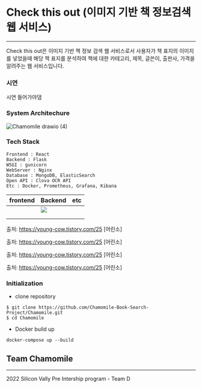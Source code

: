 # Check this out (이미지 기반 책 정보검색 웹 서비스) 
----------------
Check this out은 이미지 기반 책 정보 검색 웹 서비스로서 사용자가 책 표지의 이미지를 넣었을때 해당 책 표지를 분석하여 책에 대한 카테고리, 제목, 글쓴이, 출판사, 가격을 알려주는 웹 서비스입니다.

### 시연
시연 들어가야댐 


### System Architechure
![Chamomile drawio (4)](https://user-images.githubusercontent.com/76832303/154666423-e402d5f6-4f3a-4ea7-bd74-204571d3a696.png)

### Tech Stack 
~~~~~~~~~~~~~~~~~~~~~~
Frontend : React
Backend : Flask 
WSGI : gunicorn 
WebServer : Nginx
Database : MongoDB, ElasticSearch 
Open API : Clova OCR API 
Etc : Docker, Prometheus, Grafana, Kibana
~~~~~~~~~~~~~~~~~~~~~~
|   frontend    |   Backend   |     etc     |   
|---------------|-------------|-------------|
|               |  <img src="https://img.shields.io/badge/Python-3776AB?style=for-the-badge&logo=Python&logoColor=white">           |             |
|               |             |             | 
|               |             |             | 

출처: https://young-cow.tistory.com/25 [어린소]

출처: https://young-cow.tistory.com/25 [어린소]

출처: https://young-cow.tistory.com/25 [어린소]

출처: https://young-cow.tistory.com/25 [어린소]
### Initialization

- clone repository

~~~~~~~~~~
$ git clone https://github.com/Chamomile-Book-Search-Project/Chamomile.git
$ cd Chamomile
~~~~~~~~~~~~

- Docker build up 

~~~~~~~~~~~~~~~~~~~~~~~~~~~~~~~
docker-compose up --build
~~~~~~~~~~~~~~~~~~~~~~~~~~~~~~~

## Team Chamomile
-----------------
2022 Silicon Vally Pre Intership program - Team D 

